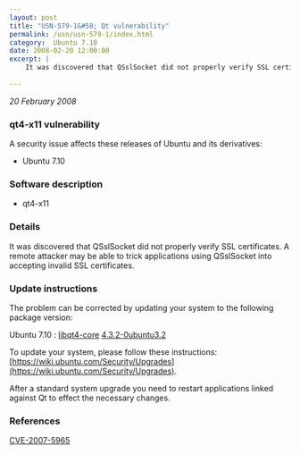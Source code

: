 ```yaml
---
layout: post
title: "USN-579-1&#58; Qt vulnerability"
permalink: /usn/usn-579-1/index.html
category:  Ubuntu 7.10
date: 2008-02-20 12:00:00
excerpt: |
    It was discovered that QSslSocket did not properly verify SSL certificates. A remote attacker may be able to trick applications using QSslSocket into accepting invalid SSL certificates. 
    
--- 
```

 
 

*20 February 2008*

### qt4-x11 vulnerability

A security issue affects these releases of Ubuntu and its derivatives:

* Ubuntu 7.10

### Software description

* qt4-x11 

### Details

It was discovered that QSslSocket did not properly verify SSL certificates. A remote attacker may be able to trick applications using QSslSocket into accepting invalid SSL certificates. 

### Update instructions

The problem can be corrected by updating your system to the following package version:

Ubuntu 7.10
 : [libqt4-core](https://launchpad.net/ubuntu/+source/qt4-x11) <span> [4.3.2-0ubuntu3.2](https://launchpad.net/ubuntu/+source/qt4-x11/4.3.2-0ubuntu3.2) </span> 

To update your system, please follow these instructions: [https://wiki.ubuntu.com/Security/Upgrades](https://wiki.ubuntu.com/Security/Upgrades).

After a standard system upgrade you need to restart applications linked against Qt to effect the necessary changes. 

### References

 
 [CVE-2007-5965](http://people.ubuntu.com/~ubuntu-security/cve/CVE-2007-5965)
 

